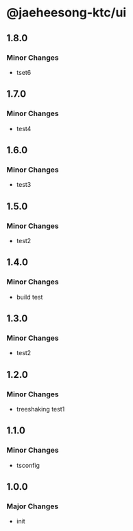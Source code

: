 # @jaeheesong-ktc/ui

## 1.8.0

### Minor Changes

- tset6

## 1.7.0

### Minor Changes

- test4

## 1.6.0

### Minor Changes

- test3

## 1.5.0

### Minor Changes

- test2

## 1.4.0

### Minor Changes

- build test

## 1.3.0

### Minor Changes

- test2

## 1.2.0

### Minor Changes

- treeshaking test1

## 1.1.0

### Minor Changes

- tsconfig

## 1.0.0

### Major Changes

- init
